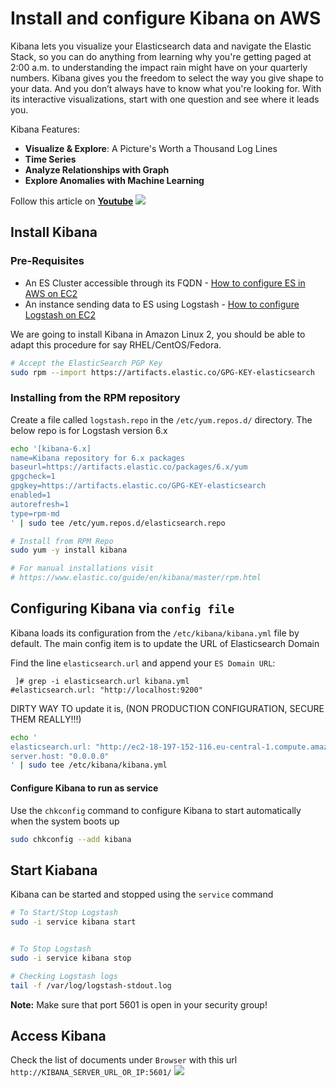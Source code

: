 # Install and configure Kibana on AWS
Kibana lets you visualize your Elasticsearch data and navigate the Elastic Stack, so you can do anything from learning why you're getting paged at 2:00 a.m. to understanding the impact rain might have on your quarterly numbers. Kibana gives you the freedom to select the way you give shape to your data. And you don’t always have to know what you're looking for. With its interactive visualizations, start with one question and see where it leads you.

Kibana Features:
 - **Visualize & Explore**: A Picture's Worth a Thousand Log Lines
 - **Time Series**
 - **Analyze Relationships with Graph**
 - **Explore Anomalies with Machine Learning**


Follow this article on **[Youtube](https://www.youtube.com/channel/UC_evcfxhjjui5hChhLE08tQ/playlists)**
![](https://raw.githubusercontent.com/miztiik/elk-stack/master/images/elk.png)
## Install Kibana

### Pre-Requisites
 - An ES Cluster accessible through its FQDN - [How to configure ES in AWS on EC2](https://github.com/miztiik/elk-stack/tree/master/ElasticSearch)
- An instance sending data to ES using Logstash - [How to configure Logstash on EC2](https://github.com/miztiik/elk-stack/tree/master/Logstash)

We are going to install Kibana in Amazon Linux 2, you should be able to adapt this procedure for say RHEL/CentOS/Fedora.

```sh
# Accept the ElasticSearch PGP Key
sudo rpm --import https://artifacts.elastic.co/GPG-KEY-elasticsearch
```
### Installing from the RPM repository
Create a file called `logstash.repo` in the `/etc/yum.repos.d/` directory. The below repo is for Logstash version 6.x
```sh
echo '[kibana-6.x]
name=Kibana repository for 6.x packages
baseurl=https://artifacts.elastic.co/packages/6.x/yum
gpgcheck=1
gpgkey=https://artifacts.elastic.co/GPG-KEY-elasticsearch
enabled=1
autorefresh=1
type=rpm-md
' | sudo tee /etc/yum.repos.d/elasticsearch.repo

# Install from RPM Repo
sudo yum -y install kibana

# For manual installations visit
# https://www.elastic.co/guide/en/kibana/master/rpm.html
```

## Configuring Kibana via `config file`
Kibana loads its configuration from the `/etc/kibana/kibana.yml` file by default. The main config item is to update the URL  of Elasticsearch Domain

Find the line `elasticsearch.url` and append your `ES Domain URL`:
```pr
 ]# grep -i elasticsearch.url kibana.yml
#elasticsearch.url: "http://localhost:9200"
```
DIRTY WAY TO update it is, (NON PRODUCTION CONFIGURATION, SECURE THEM REALLY!!!)
```sh
echo '
elasticsearch.url: "http://ec2-18-197-152-116.eu-central-1.compute.amazonaws.com:9200/" 
server.host: "0.0.0.0"
' | sudo tee /etc/kibana/kibana.yml
```


#### Configure Kibana to run as service

Use the `chkconfig` command to configure Kibana to start automatically when the system boots up
```sh
sudo chkconfig --add kibana
```
## Start Kiabana
Kibana can be started and stopped using the `service` command
```sh
# To Start/Stop Logstash 
sudo -i service kibana start


# To Stop Logstash 
sudo -i service kibana stop

# Checking Logstash logs
tail -f /var/log/logstash-stdout.log
```
**Note:** Make sure that port 5601 is open in your security group!


## Access Kibana
Check the list of documents under `Browser` with this url `http://KIBANA_SERVER_URL_OR_IP:5601/`
![](https://raw.githubusercontent.com/miztiik/elk-stack/master/images/ELK-Indices-00.png)
